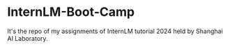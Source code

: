 # InternLM-Boot-Camp 
It's the repo of my assignments of InternLM tutorial 2024 held by Shanghai AI Laboratory.
